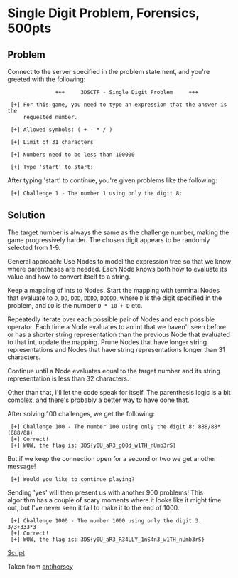 # Single Digit Problem, Forensics, 500pts

## Problem

Connect to the server specified in the problem statement, and you're greeted
with the following:

```
               +++     3DSCTF - Single Digit Problem     +++

 [+] For this game, you need to type an expression that the answer is the
     requested number.

 [+] Allowed symbols: ( + - * / )

 [+] Limit of 31 characters

 [+] Numbers need to be less than 100000

 [+] Type 'start' to start:
```

After typing 'start' to continue, you're given problems like the following:

```
 [+] Challenge 1 - The number 1 using only the digit 8:
```

## Solution

The target number is always the same as the challenge number, making the game
progressively harder. The chosen digit appears to be randomly selected from
1-9.

General approach: Use Nodes to model the expression tree so that we know where
parentheses are needed. Each Node knows both how to evaluate its value and how
to convert itself to a string.

Keep a mapping of ints to Nodes. Start the mapping with terminal Nodes that
evaluate to `D`, `DD`, `DDD`, `DDDD`, `DDDDD`, where `D` is the digit specified
in the problem, and `DD` is the number `D * 10 + D` etc.

Repeatedly iterate over each possible pair of Nodes and each possible operator.
Each time a Node evaluates to an int that we haven't seen before or has a
shorter string representation than the previous Node that evaluated to that
int, update the mapping. Prune Nodes that have longer string representations
and Nodes that have string representations longer than 31 characters.

Continue until a Node evaluates equal to the target number and its string
representation is less than 32 characters.

Other than that, I'll let the code speak for itself. The parenthesis logic is
a bit complex, and there's probably a better way to have done that.

After solving 100 challenges, we get the following:

```
 [+] Challenge 100 - The number 100 using only the digit 8: 888/88*(888/88)
 [+] Correct!
 [+] WOW, the flag is: 3DS{y0U_aR3_g00d_w1TH_nUmb3rS}
```

But if we keep the connection open for a second or two we get another message!

```
 [+] Would you like to continue playing?
```

Sending 'yes' will then present us with another 900 problems! This algorithm
has a couple of scary moments where it looks like it might time out, but I've
never seen it fail to make it to the end of 1000.

```
 [+] Challenge 1000 - The number 1000 using only the digit 3: 3/3+333*3
 [+] Correct!
 [+] WOW, the flag is: 3DS{y0U_aR3_R34LLY_1nS4n3_w1TH_nUmb3rS}
```
[Script](single.py)

Taken from [antihorsey](https://github.com/antihorsey/ctf-writeups/tree/master/3dsctf-2017/Single%20Digit%20Problem)

